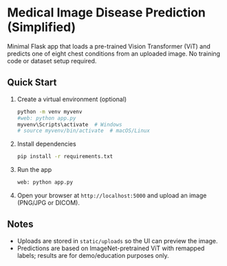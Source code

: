 # Medical Image Disease Prediction (Simplified)

Minimal Flask app that loads a pre-trained Vision Transformer (ViT) and predicts one of eight chest conditions from an uploaded image. No training code or dataset setup required.

## Quick Start


1. Create a virtual environment (optional)
   ```bash
   python -m venv myvenv
   #web: python app.py
   myvenv\Scripts\activate  # Windows
   # source myvenv/bin/activate  # macOS/Linux
   ```

2. Install dependencies
   ```bash
   pip install -r requirements.txt
   ```

3. Run the app
   ```bash
   web: python app.py
   ```

4. Open your browser at `http://localhost:5000` and upload an image (PNG/JPG or DICOM).

## Notes

- Uploads are stored in `static/uploads` so the UI can preview the image.
- Predictions are based on ImageNet-pretrained ViT with remapped labels; results are for demo/education purposes only.
